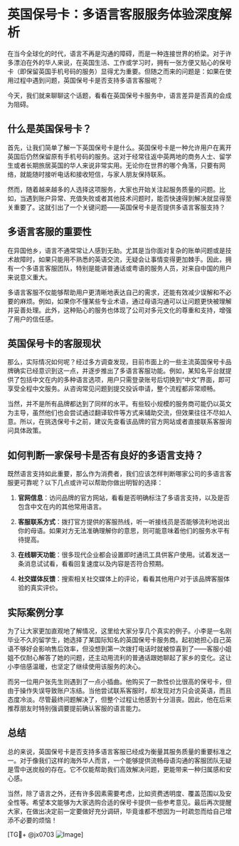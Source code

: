 # 英国保号卡：多语言客服服务体验深度解析

在当今全球化的时代，语言不再是沟通的障碍，而是一种连接世界的桥梁。对于许多漂泊在外的华人来说，在英国生活、工作或学习时，拥有一张方便又贴心的保号卡（即保留英国手机号码的服务）显得尤为重要。但随之而来的问题是：如果在使用过程中遇到问题，英国保号卡是否支持多语言客服呢？

今天，我们就来聊聊这个话题，看看在英国保号卡服务中，语言差异是否真的会成为阻碍。

## 什么是英国保号卡？

首先，让我们简单了解一下英国保号卡是什么。英国保号卡是一种允许用户在离开英国后仍然保留原有手机号码的服务。这对于经常往返中英两地的商务人士、留学生或者长期旅居英国的华人来说非常实用。无论你在世界的哪个角落，只要有网络，就能随时接听电话和接收短信，与家人朋友保持联系。

然而，随着越来越多的人选择这项服务，大家也开始关注起服务质量的问题。比如，当遇到账户异常、充值失败或者其他技术问题时，能否快速得到解决就显得至关重要了。这就引出了一个关键问题——英国保号卡是否提供多语言客服支持？

## 多语言客服的重要性

在异国他乡，语言不通常常让人感到无助。尤其是当你面对复杂的账单问题或是技术故障时，如果只能用不熟悉的英语交流，无疑会让事情变得更加棘手。因此，拥有一个多语言客服团队，特别是能讲普通话或粤语的服务人员，对来自中国的用户来说意义重大。

多语言客服不仅能够帮助用户更清晰地表达自己的需求，还能有效减少误解和不必要的麻烦。例如，如果你不懂某些专业术语，通过母语沟通可以让问题更快被理解并妥善处理。此外，这种贴心的服务也体现了公司对多元文化的尊重和支持，增强了用户的信任感。

## 英国保号卡的客服现状

那么，实际情况如何呢？经过多方调查发现，目前市面上的一些主流英国保号卡品牌确实已经意识到这一点，并逐步推出了多语言客服功能。例如，某知名平台就提供了包括中文在内的多种语言选项，用户只需登录账号后切换到“中文”界面，即可享受全程中文服务。从咨询常见问题到提交投诉申请，整个流程都非常顺畅。

当然，并不是所有品牌都达到了同样的水平。有些较小规模的服务商可能仍以英文为主导，虽然他们也会尝试通过翻译软件等方式来辅助交流，但效果往往不尽如人意。所以，在挑选保号卡之前，建议先查看该品牌的官方网站或者直接联系客服询问具体政策。

## 如何判断一家保号卡是否有良好的多语言支持？

既然语言支持如此重要，那么作为消费者，我们应该怎样判断哪家公司的多语言客服更可靠呢？以下几点或许可以帮助你做出明智的选择：

1. **官网信息**：访问品牌的官方网站，看看是否明确标注了多语言支持，以及是否包含中文在内的其他常用语言。
   
2. **客服联系方式**：拨打官方提供的客服热线，听一听接线员是否能够流利地说出你的母语。如果对方无法准确理解你的意思，则可能意味着他们的服务水平有待提高。

3. **在线聊天功能**：很多现代企业都会设置即时通讯工具供客户使用。试着发送一条消息试试看，看看回复速度以及内容是否符合预期。

4. **社交媒体反馈**：搜索相关社交媒体上的评论，看看其他用户对于该品牌客服体验的真实评价。

## 实际案例分享

为了让大家更加直观地了解情况，这里给大家分享几个真实的例子。小李是一名刚毕业不久的留学生，她选择了某国际知名的英国保号卡服务商。起初她担心自己英语不够好会影响售后效率，但没想到第一次拨打电话时就被惊喜到了——客服小姐姐不仅耐心解答了她的问题，还主动用流利的普通话跟她聊起了家乡的变化。这让小李倍感温暖，也坚定了继续使用该服务的决心。

而另一位用户张先生则遇到了一点小插曲。他购买了一款性价比很高的保号卡，但由于操作失误导致账户冻结。当他尝试联系客服时，却发现对方只会说英语，而且态度冷淡。尽管最终问题解决了，但整个过程让他感到十分沮丧。因此，他在后来推荐朋友时特别强调要提前确认客服的语言能力。

## 总结

总的来说，英国保号卡是否支持多语言客服已经成为衡量其服务质量的重要标准之一。对于像我们这样的海外华人而言，一个能够提供流畅母语沟通的客服团队无疑是雪中送炭般的存在。它不仅能帮助我们高效解决问题，更能带来一种归属感和安心感。

当然，除了语言之外，还有许多因素需要考虑，比如资费透明度、覆盖范围以及安全性等。希望本文能够为大家选购合适的保号卡提供一些参考意见。最后再次提醒大家，在做出决定前一定要做好充分调研，毕竟谁都不想因为一时疏忽而给自己增添不必要的烦恼！

[TG💪+ @jx0703 ![Image](https://github.com/user-attachments/assets/dbca1d08-cadb-493c-b0ec-ad6f7a83f270)]